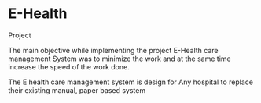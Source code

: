 # E-Health
Project

The main objective while implementing the project E-Health 
care management System was to minimize the work and at the 
same time increase the speed of the work done. 

The E health care management system is design for 
Any hospital to replace their existing manual, paper 
based system

